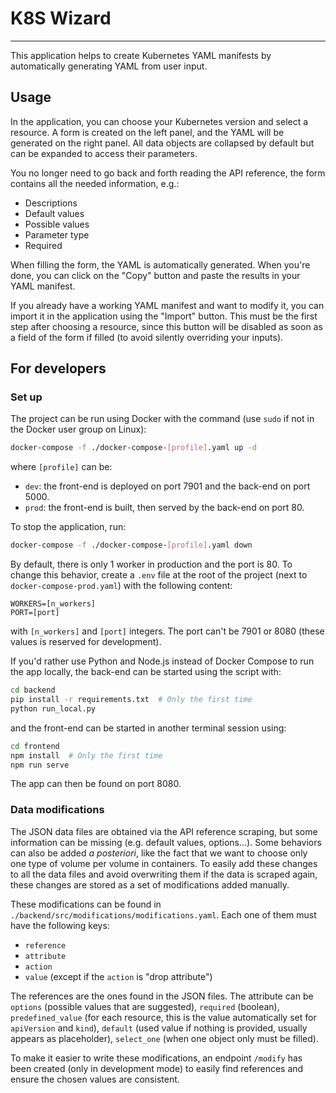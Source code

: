# K8S Wizard

---

This application helps to create Kubernetes YAML manifests by automatically generating YAML from user input.

## Usage

In the application, you can choose your Kubernetes version and select a resource.
A form is created on the left panel, and the YAML will be generated on the right panel.
All data objects are collapsed by default but can be expanded to access their parameters.

You no longer need to go back and forth reading the API reference, the form contains all the needed information, e.g.:
- Descriptions
- Default values
- Possible values
- Parameter type
- Required

When filling the form, the YAML is automatically generated.
When you're done, you can click on the "Copy" button and paste the results in your YAML manifest.

If you already have a working YAML manifest and want to modify it, you can import it in the application using the "Import" button.
This must be the first step after choosing a resource, since this button will be disabled as soon as a field of the form if filled (to avoid silently overriding your inputs).

## For developers

### Set up

The project can be run using Docker with the command (use `sudo` if not in the Docker user group on Linux):
```bash
docker-compose -f ./docker-compose-[profile].yaml up -d
```
where `[profile]` can be:
- `dev`: the front-end is deployed on port 7901 and the back-end on port 5000.
- `prod`: the front-end is built, then served by the back-end on port 80.

To stop the application, run:
```bash
docker-compose -f ./docker-compose-[profile].yaml down
```

By default, there is only 1 worker in production and the port is 80. To change this behavior, create a `.env` file at the root of the project (next to `docker-compose-prod.yaml`) with the following content:
```env
WORKERS=[n_workers]
PORT=[port]
```
with `[n_workers]` and `[port]` integers.
The port can't be 7901 or 8080 (these values is reserved for development).

If you'd rather use Python and Node.js instead of Docker Compose to run the app locally, the back-end can be started using the script with:
```bash
cd backend
pip install -r requirements.txt  # Only the first time
python run_local.py
```
and the front-end can be started in another terminal session using:
```bash
cd frontend
npm install  # Only the first time
npm run serve
```

The app can then be found on port 8080.

### Data modifications

The JSON data files are obtained via the API reference scraping, but some information can be missing (e.g. default values, options...).
Some behaviors can also be added *a posteriori*, like the fact that we want to choose only one type of volume per volume in containers.
To easily add these changes to all the data files and avoid overwriting them if the data is scraped again, these changes are stored as a set of modifications added manually.

These modifications can be found in `./backend/src/modifications/modifications.yaml`.
Each one of them must have the following keys:
- `reference`
- `attribute`
- `action`
- `value` (except if the `action` is "drop attribute")

The references are the ones found in the JSON files.
The attribute can be `options` (possible values that are suggested), `required` (boolean), `predefined_value` (for each resource, this is the value automatically set for `apiVersion` and `kind`), `default` (used value if nothing is provided, usually appears as placeholder), `select_one` (when one object only must be filled).

To make it easier to write these modifications, an endpoint `/modify` has been created (only in development mode) to easily find references and ensure the chosen values are consistent.
